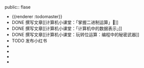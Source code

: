 public:: flase

- {{renderer :todomaster}}
- DONE 撰写文章[[计算机小课堂：「掌握二进制运算」📖]]
- DONE 撰写文章[[计算机小课堂：「计算机中的数据表示」]]
- DONE 撰写文章[[计算机小课堂：玩转位运算：编程中的秘密武器]]
- TODO 发布小红书
-
-
-
-
